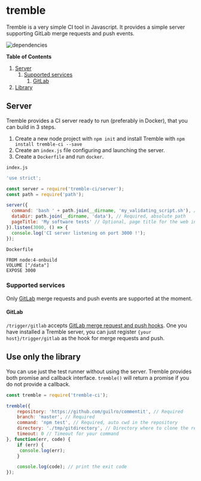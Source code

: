 # tremble
Tremble is a very simple CI tool in Javascript. It provides a simple server supporting GitLab merge requests and push events.

![dependencies](https://david-dm.org/guilro/tremble.svg)

**Table of Contents**
 1. [Server](#server)
    1. [Supported services](#supported-services)
        1. [GitLab](#gitlab)
 2. [Library](#library)

## Server

Tremble provides a CI server ready to run (preferably in Docker), that you
can build in 3 steps.

1. Create a new node project with `npm init` and install Tremble with `npm install tremble-ci --save`
2. Create an `index.js` file configuring and launching the server.
3. Create a `Dockerfile` and run `docker`.

`index.js`
```javascript
'use strict';

const server = require('tremble-ci/server');
const path = require('path');

server({
  command: 'bash ' + path.join(__dirname, 'my_validating_script.sh'), // Required. Do not forget to put absolute path for files not in your PATH
  dataDir: path.join(__dirname, 'data'), // Required, absolute path
  pageTitle: 'My software tests' // Optional, page title for the web interface
}).listen(3000, () => {
  console.log('CI server listening on port 3000 !');
});
```

`Dockerfile`
```
FROM node:4-onbuild
VOLUME ["/data"]
EXPOSE 3000
```

### Supported services

Only [GitLab](https://about.gitlab.com/) merge requests and push events are supported at the moment.

#### GitLab

`/trigger/gitlab` accepts [GitLab merge request and push hooks](https://gitlab.com/gitlab-org/gitlab-ce/blob/master/doc/web_hooks/web_hooks.md). One you have installed a Tremble server, you can just register `{your host}/trigger/gitlab` as the hook for merge requests and push.

## Use only the library
You can use just the test runner without using the server. Tremble provides both promise and callback interface.
`tremble()` will return a promise if you do not provide a callback.

```javascript
const tremble = require('tremble-ci');

tremble({
    repository: 'https://github.com/guilro/commentit', // Required
    branch: 'master', // Required
    command: 'npm test', // Required, auto cwd in the repository
    directory: './tmp/gitdirectory', // Directory where to clone the repository, defaults to a tmp/<randomNumber> in the module directory, removed after test
    timeout: 0 // Timeout for your command
}, function(err, code) {
    if (err) {
     console.log(err);
    }

    console.log(code); // print the exit code
});
```
